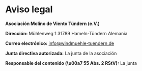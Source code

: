 # Aviso legal

**Asociación Molino de Viento Tündern (e.V.)**

**Dirección:**
Mühlenweg 1
31789 Hameln-Tündern
Alemania

**Correo electrónico:**
[info@windmuehle-tuendern.de](mailto:info@windmuehle-tuendern.de)

**Junta directiva autorizada:**
La junta de la asociación

**Responsable del contenido (\u00a7 55 Abs. 2 RStV):**
La junta
